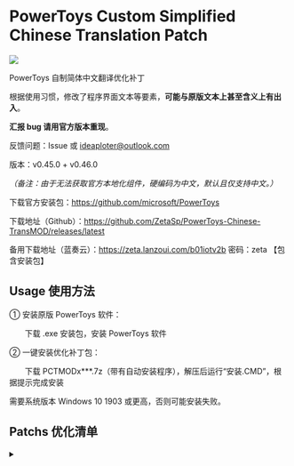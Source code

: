 # PowerToys Custom Simplified Chinese Translation Patch

<img src="https://cdn.jsdelivr.net/gh/ZetaSp/PowerToys-Chinese-TransMOD@master/to.pic/PCTMODx3.topic.png"/>

PowerToys 自制简体中文翻译优化补丁

根据使用习惯，修改了程序界面文本等要素，**可能与原版文本上甚至含义上有出入**。

**汇报 bug 请用官方版本重现**。

反馈问题：Issue 或 ideaploter@outlook.com

版本：v0.45.0 + v0.46.0

_（备注：由于无法获取官方本地化组件，硬编码为中文，默认且仅支持中文。）_

下载官方安装包：https://github.com/microsoft/PowerToys

下载地址（Github）：https://github.com/ZetaSp/PowerToys-Chinese-TransMOD/releases/latest

备用下载地址（蓝奏云）：https://zeta.lanzoui.com/b01iotv2b 密码：zeta 【包含安装包】

## Usage 使用方法

① 安装原版 PowerToys 软件：

　　下载 .exe 安装包，安装 PowerToys 软件

② 一键安装优化补丁包：

　　下载 PCTMODx***.7z（带有自动安装程序），解压后运行“安装.CMD”，根据提示完成安装

需要系统版本 Windows 10 1903 或更高，否则可能安装失败。

## Patchs 优化清单
<details><summary></summary>

PowerToys 模块名称：唤醒工具 取色器 窗口布局 文件增强 图像裁剪器 键盘修改器 批量重命名 快速启动器 快捷键指南 视频会议

PowerToys 通用设置界面、各模块预设及设置界面

PowerToys 入门指南

PowerToys 运行提示、弹框消息、状态栏图标右键菜单

Awake 操作界面、状态栏菜单

Color Picker 操作界面、右键菜单

FancyZones 操作界面

File Explorer Preview 操作界面

Image Resizer 操作界面

Keyboard Manager 操作界面

PowerRename 操作界面、右键菜单

PowerToys Run 操作界面、一大堆插件

Shortcut Guide 操作界面、快捷键图片

Video Conference Mute 按键图片（仅限实验版）
</details>
